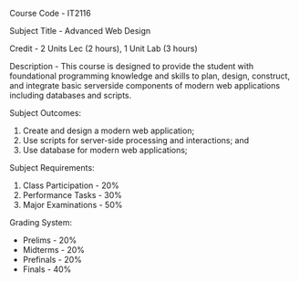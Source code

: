 Course Code - IT2116

Subject Title - Advanced Web Design

Credit - 2 Units Lec (2 hours), 1 Unit Lab (3 hours)

Description - This course is designed to provide the student with foundational programming knowledge and skills to plan, design, construct, and integrate basic serverside components of modern web applications including databases and scripts.

Subject Outcomes:
1. Create and design a modern web application;
2. Use scripts for server-side processing and interactions; and
3. Use database for modern web applications;

Subject Requirements:
1. Class Participation - 20%
2. Performance Tasks - 30%
3. Major Examinations - 50%

Grading System:
- Prelims - 20%
- Midterms - 20%
- Prefinals - 20%
- Finals - 40%
